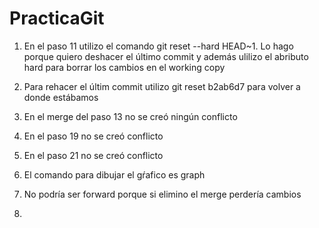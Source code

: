 
# PracticaGit

1. En el paso 11 utilizo el comando git reset --hard HEAD~1. Lo hago porque quiero deshacer el 
   último commit y además ulilizo el abributo hard para borrar los cambios en el working copy
2. Para rehacer el últim commit utilizo git reset b2ab6d7 para volver a donde estábamos

3. En el merge del paso 13 no se creó ningún conflicto

4. En el paso 19 no se creó conflicto

5. En el paso 21 no se creó conflicto

6. El comando para dibujar el gŕafico es graph

7. No podría ser forward porque si elimino el merge perdería cambios

8. 
